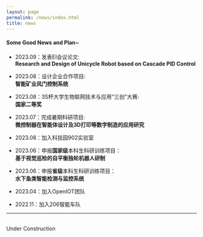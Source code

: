 ```yaml
---
layout: page
permalink: /news/index.html
title: news
---
```


#### Some Good News and Plan~

- 2023.09：发表EI会议论文:
<br>**Research and Design of Unicycle Robot based on Cascade PID Control**

- 2023.08：设计企业合作项目:
<br>**智能矿业风门控制系统**

- 2023.08：3S杯大学生物联网技术与应用“三创”大赛:
<br>**国家二等奖**

- 2023.07：完成暑期科研项目:
<br>**微控制器在智能体设计及3D打印等数字制造的应用研究**

- 2023.08：加入科技园902实验室

- 2023.06：申报**国家级**本科生科研训练项目：
<br>**基于视觉巡检的自平衡独轮机器人研制**

- 2023.06：申报**省级**本科生科研训练项目：
<br>**水下鱼类智能检测与监控系统**

- 2023.04：加入OpenIOT团队

- 2022.11：加入206智能车队

---
<br>Under Construction